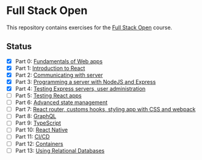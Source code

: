 # Full Stack Open

This repository contains exercises for the [Full Stack Open](https://fullstackopen.com/en/) course.


## Status


- [x] Part 0: [Fundamentals of Web apps](https://fullstackopen.com/en/part0)
- [x] Part 1: [Introduction to React](https://fullstackopen.com/en/part1)
- [x] Part 2: [Communicating with server]()
- [x] Part 3: [Programming a server with NodeJS and Express](https://fullstackopen.com/en/part3)
- [x] Part 4: [Testing Express servers, user administration](https://fullstackopen.com/en/part4)
- [ ] Part 5: [Testing React apps](https://fullstackopen.com/en/part5)
- [ ] Part 6: [Advanced state management](https://fullstackopen.com/en/part6)
- [ ] Part 7: [React router, customs hooks, styling app with CSS and webpack](https://fullstackopen.com/en/part7)
- [ ] Part 8: [GraphQL](https://fullstackopen.com/en/part8)
- [ ] Part 9: [TypeScript](https://fullstackopen.com/en/part9)
- [ ] Part 10: [React Native](https://fullstackopen.com/en/part10)
- [ ] Part 11: [CI/CD](https://fullstackopen.com/en/part11)
- [ ] Part 12: [Containers](https://fullstackopen.com/en/part12)
- [ ] Part 13: [Using Relational Databases](https://fullstackopen.com/en/part13)
